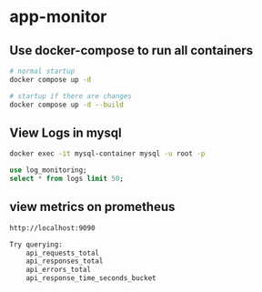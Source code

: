# app-monitor

## Use docker-compose to run all containers
```bash
# normal startup
docker compose up -d

# startup if there are changes
docker compose up -d --build
```

## View Logs in mysql
```bash
docker exec -it mysql-container mysql -u root -p
```
```sql
use log_monitoring;
select * from logs limit 50;
```

## view metrics on prometheus
```bash
http://localhost:9090

Try querying:
    api_requests_total
    api_responses_total
    api_errors_total
    api_response_time_seconds_bucket
```
